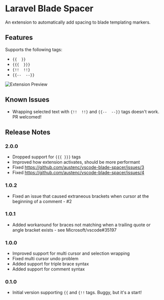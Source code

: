 # Laravel Blade Spacer

An extension to automatically add spacing to blade templating markers. 

## Features
Supports the following tags:
- `{{  }}`
- `{{{  }}}`
- `{!!  !!}`
- `{{--  --}}`

![Extension Preview](img/preview.gif)

## Known Issues
 - Wrapping selected text with `{!!  !!}` and `{{--  --}}` tags doesn't work. PR welcomed! 

## Release Notes

### 2.0.0
- Dropped support for `{{{ }}}` tags 
- Improved how extension activates, should be more performant
- Fixed https://github.com/austenc/vscode-blade-spacer/issues/3
- Fixed https://github.com/austenc/vscode-blade-spacer/issues/4

### 1.0.2
- Fixed an issue that caused extraneous brackets when cursor at the beginning of a comment - #2

### 1.0.1
- Added workaround for braces not matching when a trailing quote or angle bracket exists - see Microsoft/vscode#35197

### 1.0.0
- Improved support for multi cursor and selection wrapping
- Fixed multi cursor undo problem
- Added support for triple brace syntax
- Added support for comment syntax

### 0.1.0
- Initial version supporting `{{` and `{!!` tags. Buggy, but it's a start!

